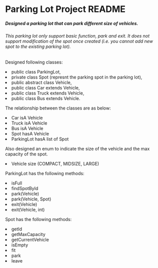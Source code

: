 # Parking Lot Project README
<h5>Designed a parking lot that can park different size of vehicles.
<h6><i>This parking lot only support basic function, park and exit. 
It does not support modification of the spot once created (i.e. you cannot add new spot to the existing parking lot). 
</i></h6>
</h5>

<p> Designed following classes:
    <li> public class ParkingLot, 
    <li> private class Spot (represnt the parking spot in the parking lot), 
    <li> public abstract class Vehicle, 
    <li> public class Car extends Vehicle, 
    <li> public class Truck extends Vehicle, 
    <li> public class Bus extends Vehicle.</li></p>
   
<p> 
The relationship between the classes are as below:
    <li> Car isA Vehicle
    <li> Truck isA Vehicle
    <li> Bus isA Vehicle
    <li> Spot hasA Vehicle
    <li> ParkingLot hasA list of Spot</li> </p>

<p>
Also designed an enum to indicate the size of the vehicle and the max capacity of the spot.
    <li>Vehicle size (COMPACT, MIDSIZE, LARGE)</li></p>

<p>
ParkingLot has the following methods:
      <li>isFull
      <li>findSpotById
      <li>park(Vehicle)
      <li>park(Vehicle, Spot)
      <li>exit(Vehicle)
      <li>exit(Vehicle, int)</li></p>
<p>  
Spot has the following methods:
    <li> getId 
    <li> getMaxCapacity
    <li> getCurrentVehicle
    <li> isEmpty
    <li> fit
    <li> park
    <li> leave </li> </p>
